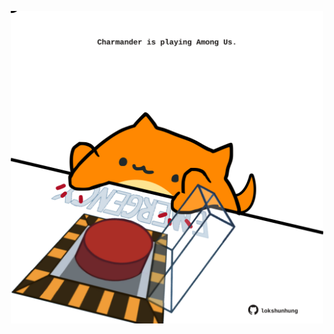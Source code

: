 <!-- built at 02/11/2024, 06:00:47 UTC -->
<p align="center">
  <img width="500" height="500" src="./ReadmeImage.svg">
</p>
